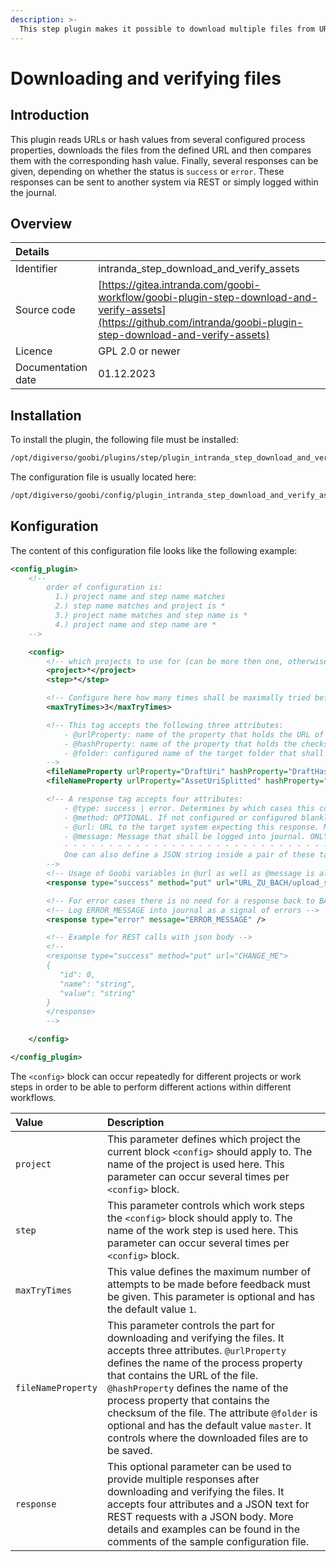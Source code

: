 ```yaml
---
description: >-
  This step plugin makes it possible to download multiple files from URLs and verify them with checksums that have been defined as process properties. Feedback on the progress can be saved to different systems or locally within the journal.
---
```


# Downloading and verifying files

## Introduction
This plugin reads URLs or hash values from several configured process properties, downloads the files from the defined URL and then compares them with the corresponding hash value. Finally, several responses can be given, depending on whether the status is `success` or `error`. These responses can be sent to another system via REST or simply logged within the journal.

## Overview
| Details |  |
| :--- | :--- |
| Identifier | intranda\_step\_download\_and\_verify\_assets |
| Source code | [https://gitea.intranda.com/goobi-workflow/goobi-plugin-step-download-and-verify-assets](https://github.com/intranda/goobi-plugin-step-download-and-verify-assets) |
| Licence | GPL 2.0 or newer |
| Documentation date | 01.12.2023 |

## Installation
To install the plugin, the following file must be installed:

```bash
/opt/digiverso/goobi/plugins/step/plugin_intranda_step_download_and_verify_assets.jar
```

The configuration file is usually located here:

```bash
/opt/digiverso/goobi/config/plugin_intranda_step_download_and_verify_assets.xml
```

## Konfiguration

The content of this configuration file looks like the following example:

```xml
<config_plugin>
    <!--
        order of configuration is:
          1.) project name and step name matches
          2.) step name matches and project is *
          3.) project name matches and step name is *
          4.) project name and step name are *
    -->

    <config>
        <!-- which projects to use for (can be more then one, otherwise use *) -->
        <project>*</project>
        <step>*</step>

        <!-- Configure here how many times shall be maximally tried before reporting final results. OPTIONAL. DEFAULT 1. -->
        <maxTryTimes>3</maxTryTimes>

        <!-- This tag accepts the following three attributes:
            - @urlProperty: name of the property that holds the URL of the file
            - @hashProperty: name of the property that holds the checksum of the file
            - @folder: configured name of the target folder that shall be used to download the file. OPTIONAL. DEFAULT master.
        -->
        <fileNameProperty urlProperty="DraftUri" hashProperty="DraftHash" folder="master" />
        <fileNameProperty urlProperty="AssetUriSplitted" hashProperty="AssetHashSplitted" folder="master" />

        <!-- A response tag accepts four attributes:
            - @type: success | error. Determines by which cases this configured response shall be activated.
            - @method: OPTIONAL. If not configured or configured blankly, then the response will be performed via journal logs. Non-blank configuration options are: put | post | patch.
            - @url: URL to the target system expecting this response. MANDATORY if @method is not blank..
            - @message: Message that shall be logged into journal. ONLY needed when @method is blank.
            - - - - - - - - - - - - - - - - - - - - - - - - - - - - - - - - - - - - - - - - - - - - - - - - - - - - - - - - - - - - - - - - - - - - - - - - - - - - -
            One can also define a JSON string inside a pair of these tags, which will be used as JSON body to shoot a REST request.
        -->
        <!-- Usage of Goobi variables in @url as well as @message is allowed. -->
        <response type="success" method="put" url="URL_ZU_BACH/upload_successful/{meta.ThesisId}" />

        <!-- For error cases there is no need for a response back to BACH, but an error message should be logged into journal. -->
        <!-- Log ERROR_MESSAGE into journal as a signal of errors -->
        <response type="error" message="ERROR_MESSAGE" />

        <!-- Example for REST calls with json body -->
        <!--
        <response type="success" method="put" url="CHANGE_ME">
        {
           "id": 0,
           "name": "string",
           "value": "string"
        }
        </response>
        -->

    </config>

</config_plugin>
```

The `<config>` block can occur repeatedly for different projects or work steps in order to be able to perform different actions within different workflows.

| Value | Description |
| :--- | :--- |
| `project` | This parameter defines which project the current block `<config>` should apply to. The name of the project is used here. This parameter can occur several times per `<config>` block. |
| `step` | This parameter controls which work steps the `<config>` block should apply to. The name of the work step is used here. This parameter can occur several times per `<config>` block. |
| `maxTryTimes` | This value defines the maximum number of attempts to be made before feedback must be given. This parameter is optional and has the default value `1`. |
| `fileNameProperty` | This parameter controls the part for downloading and verifying the files. It accepts three attributes. `@urlProperty` defines the name of the process property that contains the URL of the file. `@hashProperty` defines the name of the process property that contains the checksum of the file. The attribute `@folder` is optional and has the default value `master`. It controls where the downloaded files are to be saved.  |
| `response` | This optional parameter can be used to provide multiple responses after downloading and verifying the files. It accepts four attributes and a JSON text for REST requests with a JSON body. More details and examples can be found in the comments of the sample configuration file. |
